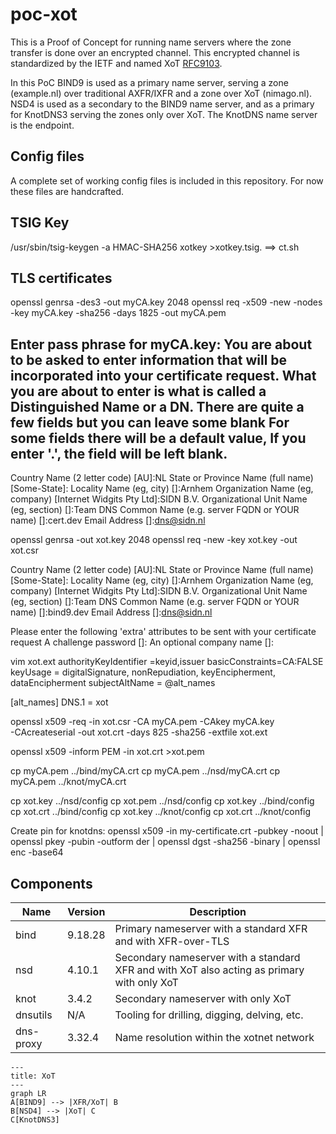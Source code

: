 # poc-xot
This is a Proof of Concept for running name servers where the zone transfer is done over an encrypted channel. This encrypted channel is standardized by the IETF and named XoT [RFC9103](https://www.rfc-editor.org/info/rfc9103). 

In this PoC BIND9 is used as a primary name server, serving a zone (example.nl) over traditional AXFR/IXFR and a zone over XoT (nimago.nl). NSD4 is used as a secondary to the BIND9 name server, and as a primary for KnotDNS3 serving the zones only over XoT. The KnotDNS name server is the endpoint.

## Config files
A complete set of working config files is included in this repository. For now these files are handcrafted.

## TSIG Key
/usr/sbin/tsig-keygen -a HMAC-SHA256 xotkey >xotkey.tsig.  ==> ct.sh

## TLS certificates
openssl genrsa -des3 -out myCA.key 2048
openssl req -x509 -new -nodes -key myCA.key -sha256 -days 1825 -out myCA.pem

Enter pass phrase for myCA.key:
You are about to be asked to enter information that will be incorporated
into your certificate request.
What you are about to enter is what is called a Distinguished Name or a DN.
There are quite a few fields but you can leave some blank
For some fields there will be a default value,
If you enter '.', the field will be left blank.
-----
Country Name (2 letter code) [AU]:NL
State or Province Name (full name) [Some-State]:
Locality Name (eg, city) []:Arnhem
Organization Name (eg, company) [Internet Widgits Pty Ltd]:SIDN B.V.
Organizational Unit Name (eg, section) []:Team DNS
Common Name (e.g. server FQDN or YOUR name) []:cert.dev
Email Address []:dns@sidn.nl

openssl genrsa -out xot.key 2048
openssl req -new -key xot.key -out xot.csr

Country Name (2 letter code) [AU]:NL
State or Province Name (full name) [Some-State]:
Locality Name (eg, city) []:Arnhem
Organization Name (eg, company) [Internet Widgits Pty Ltd]:SIDN B.V.
Organizational Unit Name (eg, section) []:Team DNS
Common Name (e.g. server FQDN or YOUR name) []:bind9.dev
Email Address []:dns@sidn.nl

Please enter the following 'extra' attributes
to be sent with your certificate request
A challenge password []:
An optional company name []:

vim xot.ext
authorityKeyIdentifier =keyid,issuer
basicConstraints=CA:FALSE
keyUsage = digitalSignature, nonRepudiation, keyEncipherment, dataEncipherment
subjectAltName = @alt_names

[alt_names]
DNS.1 = xot

openssl x509 -req -in xot.csr -CA myCA.pem -CAkey myCA.key \
-CAcreateserial -out xot.crt -days 825 -sha256 -extfile xot.ext

openssl x509 -inform PEM -in xot.crt >xot.pem

cp myCA.pem ../bind/myCA.crt
cp myCA.pem ../nsd/myCA.crt
cp myCA.pem ../knot/myCA.crt

cp xot.key ../nsd/config
cp xot.pem ../nsd/config
cp xot.key ../bind/config
cp xot.crt ../bind/config
cp xot.key ../knot/config
cp xot.crt ../knot/config

Create pin for knotdns:
openssl x509 -in my-certificate.crt -pubkey -noout | openssl pkey -pubin -outform der | openssl dgst -sha256 -binary | openssl enc -base64
## Components
| Name      | Version | Description
|-----------|---------|--------------------------------------------------------------
| bind      | 9.18.28 | Primary nameserver with a standard XFR and with XFR-over-TLS
| nsd       |  4.10.1 | Secondary nameserver with a standard XFR and with XoT also acting as primary with only XoT |
| knot      |   3.4.2 | Secondary nameserver with only XoT |
| dnsutils  |     N/A | Tooling for drilling, digging, delving, etc. |
| dns-proxy |  3.32.4 | Name resolution within the xotnet network |

```mermaid
---
title: XoT
---
graph LR
A[BIND9] --> |XFR/XoT| B
B[NSD4] --> |XoT| C
C[KnotDNS3]
```
